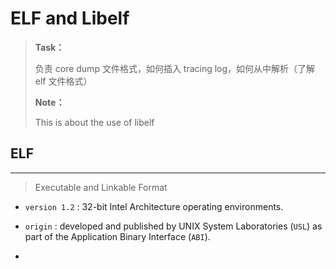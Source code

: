 # ELF and Libelf

> **Task：**
>
> 负责 core dump 文件格式，如何插入 tracing log，如何从中解析（了解 elf 文件格式）
>
> **Note：**
>
> This is about the use of libelf

## ELF

***

> Executable and Linkable Format

* `version 1.2` : 32-bit Intel Architecture operating environments.

* `origin` : developed and published by UNIX System Laboratories (`USL`) as part of the Application Binary Interface (`ABI`).
* 










































